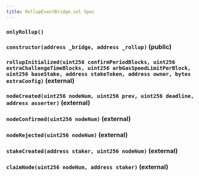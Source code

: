 ```yaml
---
title: RollupEventBridge.sol Spec
---
```


### `onlyRollup()`

### `constructor(address _bridge, address _rollup)` (public)

### `rollupInitialized(uint256 confirmPeriodBlocks, uint256 extraChallengeTimeBlocks, uint256 arbGasSpeedLimitPerBlock, uint256 baseStake, address stakeToken, address owner, bytes extraConfig)` (external)

### `nodeCreated(uint256 nodeNum, uint256 prev, uint256 deadline, address asserter)` (external)

### `nodeConfirmed(uint256 nodeNum)` (external)

### `nodeRejected(uint256 nodeNum)` (external)

### `stakeCreated(address staker, uint256 nodeNum)` (external)

### `claimNode(uint256 nodeNum, address staker)` (external)
